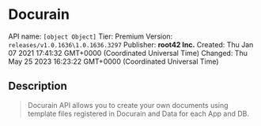 # Docurain
API name: `[object Object]`
Tier: Premium
Version: `releases/v1.0.1636\1.0.1636.3297`
Publisher: **root42 Inc.**
Created: Thu Jan 07 2021 17:41:32 GMT+0000 (Coordinated Universal Time)
Changed: Thu May 25 2023 16:23:22 GMT+0000 (Coordinated Universal Time)

## Description
> Docurain API allows you to create your own documents using template files registered in Docurain and Data for each App and DB.
